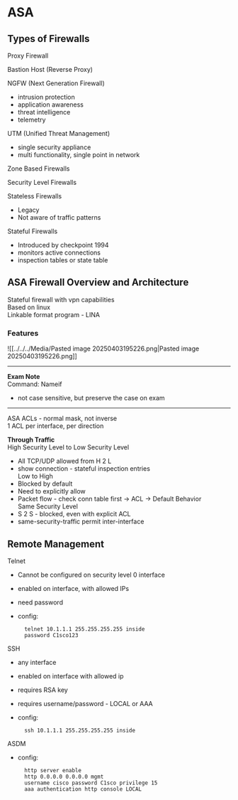 # ASA

## **Types of Firewalls**  
Proxy Firewall  

Bastion Host (Reverse Proxy)  

NGFW (Next Generation Firewall)  
- intrusion protection  
- application awareness  
- threat intelligence  
- telemetry  

UTM (Unified Threat Management)  
- single security appliance  
- multi functionality, single point in network  

Zone Based Firewalls  

Security Level Firewalls  

Stateless Firewalls  
- Legacy  
- Not aware of traffic patterns  

Stateful Firewalls  
- Introduced by checkpoint 1994  
- monitors active connections  
- inspection tables or state table  

## **ASA Firewall Overview and Architecture**  
Stateful firewall with vpn capabilities  
Based on linux  
Linkable format program - LINA  

### Features  
  
![[../../../Media/Pasted image 20250403195226.png|Pasted image 20250403195226.png]]

---

**Exam Note**  
Command: Nameif  
- not case sensitive, but preserve the case on exam  

---

ASA ACLs - normal mask, not inverse  
1 ACL per interface, per direction  

**Through Traffic**  
High Security Level to Low Security Level  
- All TCP/UDP allowed from H 2 L  
- show connection - stateful inspection entries  
Low to High  
- Blocked by default  
- Need to explicitly allow  
- Packet flow - check conn table first -> ACL -> Default Behavior  
Same Security Level  
- S 2 S - blocked, even with explicit ACL  
- same-security-traffic permit inter-interface  
 
## **Remote Management**  
Telnet  
- Cannot be configured on security level 0 interface  
- enabled on interface, with allowed IPs  
- need password  
- config:
		
		telnet 10.1.1.1 255.255.255.255 inside
		password C1sco123
		
SSH
- any interface
- enabled on interface with allowed ip
- requires RSA key
- requires username/password - LOCAL or AAA
- config:
	
		ssh 10.1.1.1 255.255.255.255 inside
		
ASDM
- config:
	
		http server enable
		http 0.0.0.0 0.0.0.0 mgmt
		username cisco password C1sco privilege 15
		aaa authentication http console LOCAL
	
